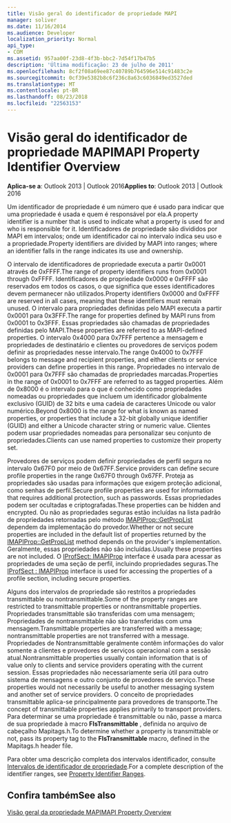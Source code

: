 ```yaml
---
title: Visão geral do identificador de propriedade MAPI
manager: soliver
ms.date: 11/16/2014
ms.audience: Developer
localization_priority: Normal
api_type:
- COM
ms.assetid: 957aa00f-23d8-4f3b-bbc2-7d54f17b47b5
description: 'Última modificação: 23 de julho de 2011'
ms.openlocfilehash: 8cf2f08a69ee87c40789b764596e514c91483c2e
ms.sourcegitcommit: 0cf39e5382b8c6f236c8a63c6036849ed3527ded
ms.translationtype: MT
ms.contentlocale: pt-BR
ms.lasthandoff: 08/23/2018
ms.locfileid: "22563153"
---
```

# <a name="mapi-property-identifier-overview"></a><span data-ttu-id="01d67-103">Visão geral do identificador de propriedade MAPI</span><span class="sxs-lookup"><span data-stu-id="01d67-103">MAPI Property Identifier Overview</span></span>

  
  
<span data-ttu-id="01d67-104">**Aplica-se a**: Outlook 2013 | Outlook 2016</span><span class="sxs-lookup"><span data-stu-id="01d67-104">**Applies to**: Outlook 2013 | Outlook 2016</span></span> 
  
<span data-ttu-id="01d67-105">Um identificador de propriedade é um número que é usado para indicar que uma propriedade é usada e quem é responsável por ela.</span><span class="sxs-lookup"><span data-stu-id="01d67-105">A property identifier is a number that is used to indicate what a property is used for and who is responsible for it.</span></span> <span data-ttu-id="01d67-106">Identificadores de propriedade são divididos por MAPI em intervalos; onde um identificador cai no intervalo indica seu uso e a propriedade.</span><span class="sxs-lookup"><span data-stu-id="01d67-106">Property identifiers are divided by MAPI into ranges; where an identifier falls in the range indicates its use and ownership.</span></span> 
  
<span data-ttu-id="01d67-107">O intervalo de identificadores de propriedade executa a partir 0x0001 através de 0xFFFF.</span><span class="sxs-lookup"><span data-stu-id="01d67-107">The range of property identifiers runs from 0x0001 through 0xFFFF.</span></span> <span data-ttu-id="01d67-108">Identificadores de propriedade 0x0000 e 0xFFFF são reservados em todos os casos, o que significa que esses identificadores devem permanecer não utilizados.</span><span class="sxs-lookup"><span data-stu-id="01d67-108">Property identifiers 0x0000 and 0xFFFF are reserved in all cases, meaning that these identifiers must remain unused.</span></span> <span data-ttu-id="01d67-109">O intervalo para propriedades definidas pelo MAPI executa a partir 0x0001 para 0x3FFF.</span><span class="sxs-lookup"><span data-stu-id="01d67-109">The range for properties defined by MAPI runs from 0x0001 to 0x3FFF.</span></span> <span data-ttu-id="01d67-110">Essas propriedades são chamadas de propriedades definidas pelo MAPI.</span><span class="sxs-lookup"><span data-stu-id="01d67-110">These properties are referred to as MAPI-defined properties.</span></span> <span data-ttu-id="01d67-111">O intervalo 0x4000 para 0x7FFF pertence a mensagem e propriedades de destinatário e clientes ou provedores de serviços podem definir as propriedades nesse intervalo.</span><span class="sxs-lookup"><span data-stu-id="01d67-111">The range 0x4000 to 0x7FFF belongs to message and recipient properties, and either clients or service providers can define properties in this range.</span></span> <span data-ttu-id="01d67-112">Propriedades no intervalo de 0x0001 para 0x7FFF são chamadas de propriedades marcadas.</span><span class="sxs-lookup"><span data-stu-id="01d67-112">Properties in the range of 0x0001 to 0x7FFF are referred to as tagged properties.</span></span> <span data-ttu-id="01d67-113">Além de 0x8000 é o intervalo para o que é conhecido como propriedades nomeadas ou propriedades que incluem um identificador globalmente exclusivo (GUID) de 32 bits e uma cadeia de caracteres Unicode ou valor numérico.</span><span class="sxs-lookup"><span data-stu-id="01d67-113">Beyond 0x8000 is the range for what is known as named properties, or properties that include a 32-bit globally unique identifier (GUID) and either a Unicode character string or numeric value.</span></span> <span data-ttu-id="01d67-114">Clientes podem usar propriedades nomeadas para personalizar seu conjunto de propriedades.</span><span class="sxs-lookup"><span data-stu-id="01d67-114">Clients can use named properties to customize their property set.</span></span>
  
<span data-ttu-id="01d67-115">Provedores de serviços podem definir propriedades de perfil segura no intervalo 0x67F0 por meio de 0x67FF.</span><span class="sxs-lookup"><span data-stu-id="01d67-115">Service providers can define secure profile properties in the range 0x67F0 through 0x67FF.</span></span> <span data-ttu-id="01d67-116">Proteja as propriedades são usadas para informações que exigem proteção adicional, como senhas de perfil.</span><span class="sxs-lookup"><span data-stu-id="01d67-116">Secure profile properties are used for information that requires additional protection, such as passwords.</span></span> <span data-ttu-id="01d67-117">Essas propriedades podem ser ocultadas e criptografadas.</span><span class="sxs-lookup"><span data-stu-id="01d67-117">These properties can be hidden and encrypted.</span></span> <span data-ttu-id="01d67-118">Ou não as propriedades seguras estão incluídas na lista padrão de propriedades retornadas pelo método [IMAPIProp::GetPropList](imapiprop-getproplist.md) dependem da implementação do provedor.</span><span class="sxs-lookup"><span data-stu-id="01d67-118">Whether or not secure properties are included in the default list of properties returned by the [IMAPIProp::GetPropList](imapiprop-getproplist.md) method depends on the provider's implementation.</span></span> <span data-ttu-id="01d67-119">Geralmente, essas propriedades não são incluídas.</span><span class="sxs-lookup"><span data-stu-id="01d67-119">Usually these properties are not included.</span></span> <span data-ttu-id="01d67-120">O [IProfSect: IMAPIProp](iprofsectimapiprop.md) interface é usada para acessar as propriedades de uma seção de perfil, incluindo propriedades seguras.</span><span class="sxs-lookup"><span data-stu-id="01d67-120">The [IProfSect : IMAPIProp](iprofsectimapiprop.md) interface is used for accessing the properties of a profile section, including secure properties.</span></span> 
  
<span data-ttu-id="01d67-121">Alguns dos intervalos de propriedade são restritos a propriedades transmittable ou nontransmittable.</span><span class="sxs-lookup"><span data-stu-id="01d67-121">Some of the property ranges are restricted to transmittable properties or nontransmittable properties.</span></span> <span data-ttu-id="01d67-122">Propriedades transmittable são transferidas com uma mensagem; Propriedades de nontransmittable não são transferidas com uma mensagem.</span><span class="sxs-lookup"><span data-stu-id="01d67-122">Transmittable properties are transferred with a message; nontransmittable properties are not transferred with a message.</span></span> <span data-ttu-id="01d67-123">Propriedades de Nontransmittable geralmente contêm informações do valor somente a clientes e provedores de serviços operacional com a sessão atual.</span><span class="sxs-lookup"><span data-stu-id="01d67-123">Nontransmittable properties usually contain information that is of value only to clients and service providers operating with the current session.</span></span> <span data-ttu-id="01d67-124">Essas propriedades não necessariamente seria útil para outro sistema de mensagens e outro conjunto de provedores de serviço.</span><span class="sxs-lookup"><span data-stu-id="01d67-124">These properties would not necessarily be useful to another messaging system and another set of service providers.</span></span> <span data-ttu-id="01d67-125">O conceito de propriedades transmittable aplica-se principalmente para provedores de transporte.</span><span class="sxs-lookup"><span data-stu-id="01d67-125">The concept of transmittable properties applies primarily to transport providers.</span></span> <span data-ttu-id="01d67-126">Para determinar se uma propriedade é transmittable ou não, passe a marca de sua propriedade à macro **FIsTransmittable** , definida no arquivo de cabeçalho Mapitags.h.</span><span class="sxs-lookup"><span data-stu-id="01d67-126">To determine whether a property is transmittable or not, pass its property tag to the **FIsTransmittable** macro, defined in the Mapitags.h header file.</span></span> 
  
<span data-ttu-id="01d67-127">Para obter uma descrição completa dos intervalos identificador, consulte [Intervalos de identificador de propriedade](property-identifier-ranges.md).</span><span class="sxs-lookup"><span data-stu-id="01d67-127">For a complete description of the identifier ranges, see [Property Identifier Ranges](property-identifier-ranges.md).</span></span>
  
## <a name="see-also"></a><span data-ttu-id="01d67-128">Confira também</span><span class="sxs-lookup"><span data-stu-id="01d67-128">See also</span></span>



[<span data-ttu-id="01d67-129">Visão geral da propriedade MAPI</span><span class="sxs-lookup"><span data-stu-id="01d67-129">MAPI Property Overview</span></span>](mapi-property-overview.md)

